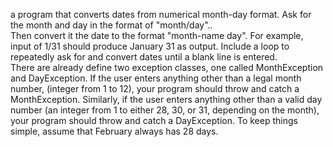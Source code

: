 a program that converts dates from numerical month-day format.  Ask for the month and day in the format of "month/day"..  
Then convert it the date to the format "month-name  day".  For example, input of 1/31 should produce January 31 as output. 
Include a loop to repeatedly ask for and convert dates until a blank line is entered.  
There are already define two exception classes, one called MonthException and DayException. 
If the user enters anything other than a legal month number, (integer from 1 to 12), your program should throw and catch a MonthException. 
Similarly, if the user enters anything other than a valid day number (an integer from 1 to either 28, 30, or 31, depending on the month), 
your program should throw and catch a DayException.  To keep things simple, assume that February always has 28 days.

